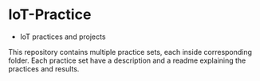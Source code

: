 # IoT-Practice
- IoT practices and projects


This repository contains multiple practice sets, each inside corresponding folder.  Each practice set have a description and a readme explaining the practices and results.
